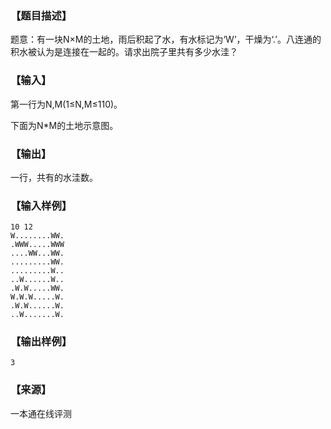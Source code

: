 ### 【题目描述】

题意：有一块N×M的土地，雨后积起了水，有水标记为‘W’，干燥为‘.’。八连通的积水被认为是连接在一起的。请求出院子里共有多少水洼？

### 【输入】

第一行为N,M(1≤N,M≤110)。

下面为N\*M的土地示意图。

### 【输出】

一行，共有的水洼数。

### 【输入样例】

```
10 12
W........WW.
.WWW.....WWW
....WW...WW.
.........WW.
.........W..
..W......W..
.W.W.....WW.
W.W.W.....W.
.W.W......W.
..W.......W.
```

### 【输出样例】

```
3
```


 ### 【来源】

 一本通在线评测 